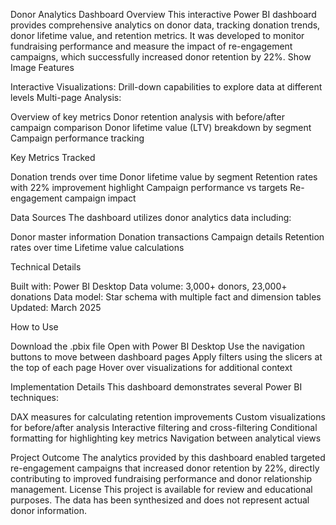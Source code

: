 Donor Analytics Dashboard
Overview
This interactive Power BI dashboard provides comprehensive analytics on donor data, tracking donation trends, donor lifetime value, and retention metrics. It was developed to monitor fundraising performance and measure the impact of re-engagement campaigns, which successfully increased donor retention by 22%.
Show Image
Features

Interactive Visualizations: Drill-down capabilities to explore data at different levels
Multi-page Analysis:

Overview of key metrics
Donor retention analysis with before/after campaign comparison
Donor lifetime value (LTV) breakdown by segment
Campaign performance tracking



Key Metrics Tracked

Donation trends over time
Donor lifetime value by segment
Retention rates with 22% improvement highlight
Campaign performance vs targets
Re-engagement campaign impact

Data Sources
The dashboard utilizes donor analytics data including:

Donor master information
Donation transactions
Campaign details
Retention rates over time
Lifetime value calculations

Technical Details

Built with: Power BI Desktop
Data volume: 3,000+ donors, 23,000+ donations
Data model: Star schema with multiple fact and dimension tables
Updated: March 2025

How to Use

Download the .pbix file
Open with Power BI Desktop
Use the navigation buttons to move between dashboard pages
Apply filters using the slicers at the top of each page
Hover over visualizations for additional context

Implementation Details
This dashboard demonstrates several Power BI techniques:

DAX measures for calculating retention improvements
Custom visualizations for before/after analysis
Interactive filtering and cross-filtering
Conditional formatting for highlighting key metrics
Navigation between analytical views

Project Outcome
The analytics provided by this dashboard enabled targeted re-engagement campaigns that increased donor retention by 22%, directly contributing to improved fundraising performance and donor relationship management.
License
This project is available for review and educational purposes. The data has been synthesized and does not represent actual donor information.

